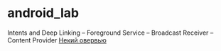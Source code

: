 # android_lab
Intents and Deep Linking – Foreground Service – Broadcast Receiver – Content Provider
[Некий овервью](./overview.mp4)